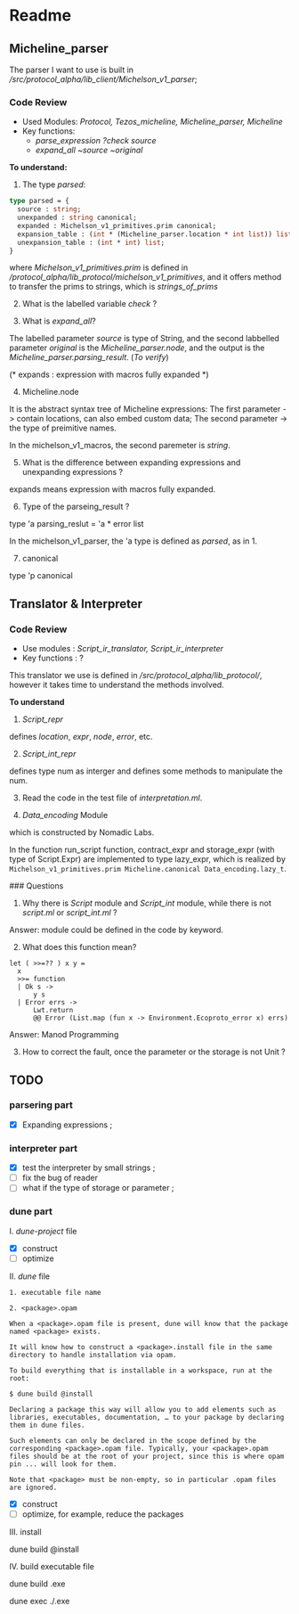 # Readme

## Micheline\_parser

The parser I want to use is built in */src/protocol_alpha/lib_client/Michelson_v1_parser*;

### Code Review

- Used Modules: *Protocol, Tezos_micheline, Micheline_parser, Micheline*
- Key functions: 
	- *parse_expression ?check source*
	- *expand_all ~source ~original*

**To understand:**

1. The type *parsed*:

```ocaml
type parsed = {
  source : string;
  unexpanded : string canonical;
  expanded : Michelson_v1_primitives.prim canonical;
  expansion_table : (int * (Micheline_parser.location * int list)) list;
  unexpansion_table : (int * int) list;
}
```

where *Michelson_v1_primitives.prim* is defined in */protocol_alpha/lib_protocol/michelson_v1_primitives*, and it offers method to transfer the prims to strings, which is *strings_of_prims*

2. What is the labelled variable *check* ?


3. What is *expand_all*?

The labelled parameter *source* is type of String,
and the second labbelled parameter *original* is the *Micheline_parser.node*,
and the output is the *Micheline_parser.parsing_result*. (*To verify*)

(* expands : expression with macros fully expanded *)

4. Micheline.node 

It is the abstract syntax tree of Micheline expressions:
The first parameter -> contain locations, can also embed custom data;
The second parameter -> the type of preimitive names.

In the michelson_v1_macros, the second paremeter is *string*.


5. What is the difference between expanding expressions and unexpanding expressions ?

expands means expression with macros fully expanded.


6. Type of the parseing\_result ?

type 'a parsing_reslut = 'a * error list

In the michelson_v1_parser, the 'a type is defined as *parsed*, as in 1.


7. canonical

type 'p canonical

## Translator & Interpreter

### Code Review


- Use modules : *Script_ir_translator, Script_ir_interpreter*
- Key functions : ?

This translator we use is defined in */src/protocol_alpha/lib_protocol/*,
however it takes time to understand the methods involved.

**To understand**

1. *Script_repr* 

defines *location*, *expr*, *node*, *error*, etc.

2. *Script_int_repr*

defines type num as interger and defines some methods to manipulate the num.

3. Read the code in the test file of *interpretation.ml*.

4. *Data_encoding* Module

which is constructed by Nomadic Labs.

In the function run_script function, contract_expr and storage_expr (with type of Script.Expr) are implemented to type lazy_expr, which is realized by `Michelson_v1_primitives.prim Micheline.canonical Data_encoding.lazy_t`.

### Questions 

1. Why there is *Script* module and *Script_int* module, while there is not *script.ml* or *script_int.ml* ?

Answer: module could be defined in the code by keyword.

2. What does this function mean?

```
let ( >>=?? ) x y =
  x
  >>= function
  | Ok s ->
      y s
  | Error errs ->
      Lwt.return
      @@ Error (List.map (fun x -> Environment.Ecoproto_error x) errs)
```

Answer: Manod Programming

3. How to correct the fault, once the parameter or the storage is not Unit ?



## TODO

### parsering part

- [x] Expanding expressions ; 

### interpreter part

- [x] test the interpreter by small strings ;
- [ ] fix the bug of reader
- [ ] what if the type of storage or parameter ;

### dune part

I. *dune-project* file

- [x] construct
- [ ] optimize

II. *dune* file

	1. executable file name

	2. <package>.opam

	When a <package>.opam file is present, dune will know that the package named <package> exists.

	It will know how to construct a <package>.install file in the same directory to handle installation via opam.

	To build everything that is installable in a workspace, run at the root:

	$ dune build @install

	Declaring a package this way will allow you to add elements such as libraries, executables, documentation, … to your package by declaring them in dune files.

	Such elements can only be declared in the scope defined by the corresponding <package>.opam file. Typically, your <package>.opam files should be at the root of your project, since this is where opam pin ... will look for them.

	Note that <package> must be non-empty, so in particular .opam files are ignored.

- [x] construct
- [ ] optimize, for example, reduce the packages

III. install

dune build @install

IV. build executable file

dune build <name>.exe

dune exec ./<name>.exe








